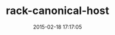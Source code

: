 ---
layout: post
title:  "rack-canonical-host"
repo:   "tylerhunt/rack-canonical-host"
date:   2015-02-18 17:17:05
gemurl: http://github.com/tylerhunt/rack-canonical-host
---